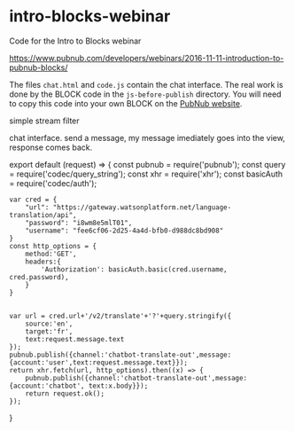 # intro-blocks-webinar

Code for the Intro to Blocks webinar

https://www.pubnub.com/developers/webinars/2016-11-11-introduction-to-pubnub-blocks/


The files `chat.html` and `code.js` contain the chat interface. The real work is done by the BLOCK code
in the `js-before-publish` directory. You will need to copy this code into your own BLOCK
on the [PubNub website](https://admin.pubnub.com/).




simple stream filter

chat interface.  send a message, my message imediately goes into the view, response comes back.


export default (request) => { 
    const pubnub = require('pubnub');
    const query = require('codec/query_string');
    const xhr = require('xhr');
    const basicAuth = require('codec/auth');

    var cred = {
        "url": "https://gateway.watsonplatform.net/language-translation/api",
        "password": "i8wm8e5mlT01",
        "username": "fee6cf06-2d25-4a4d-bfb0-d988dc8bd908"
    }
    const http_options = {
        method:'GET',
        headers:{
            'Authorization': basicAuth.basic(cred.username, cred.password),
        }
    }
        

    var url = cred.url+'/v2/translate'+'?'+query.stringify({
        source:'en',
        target:'fr',
        text:request.message.text
    });
    pubnub.publish({channel:'chatbot-translate-out',message:{account:'user',text:request.message.text}});
    return xhr.fetch(url, http_options).then((x) => {
        pubnub.publish({channel:'chatbot-translate-out',message:{account:'chatbot', text:x.body}});
        return request.ok();
    });

}
